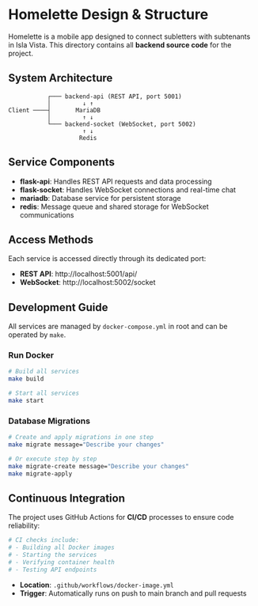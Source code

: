 # Homelette Design & Structure

Homelette is a mobile app designed to connect subletters with subtenants in Isla Vista. 
This directory contains all **backend source code** for the project.

## System Architecture

```
           ┌─── backend-api (REST API, port 5001)
           │         ↓ ↑
Client ────┤       MariaDB 
           │         ↑ ↓
           └─── backend-socket (WebSocket, port 5002)
                     ↑ ↓
                    Redis
```

## Service Components

- **flask-api**: Handles REST API requests and data processing
- **flask-socket**: Handles WebSocket connections and real-time chat
- **mariadb**: Database service for persistent storage
- **redis**: Message queue and shared storage for WebSocket communications

## Access Methods

Each service is accessed directly through its dedicated port:

- **REST API**: http://localhost:5001/api/
- **WebSocket**: http://localhost:5002/socket

## Development Guide

All services are managed by `docker-compose.yml` in root and can be operated by `make`.

### Run Docker 

```bash
# Build all services
make build

# Start all services
make start
```

### Database Migrations

```bash
# Create and apply migrations in one step
make migrate message="Describe your changes"

# Or execute step by step
make migrate-create message="Describe your changes"
make migrate-apply
```

## Continuous Integration

The project uses GitHub Actions for **CI/CD** processes to ensure code reliability:

```bash
# CI checks include:
# - Building all Docker images
# - Starting the services
# - Verifying container health
# - Testing API endpoints
```

- **Location**: `.github/workflows/docker-image.yml`
- **Trigger**: Automatically runs on push to main branch and pull requests
